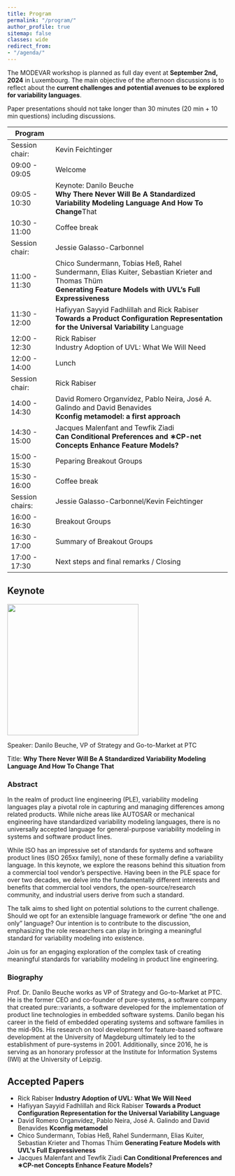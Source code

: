 ```yaml
---
title: Program
permalink: "/program/"
author_profile: true
sitemap: false
classes: wide
redirect_from:
- "/agenda/"
---
```


The MODEVAR workshop is planned as full day event at **September 2nd, 2024** in Luxembourg. The main objective of the afternoon discussions is to reflect about the **current challenges and potential avenues to be explored for variability languages**.

Paper presentations should not take longer than 30 minutes (20 min + 10 min questions) including discussions. 

| Program         |                                                                                                                                                                      |
|-----------------|----------------------------------------------------------------------------------------------------------------------------------------------------------------------|
| Session chair:  | Kevin  Feichtinger                                                                                                                                                   |
| 09:00 - 09:05   | Welcome                                                                                                                                                              |
| 09:05 - 10:30   | Keynote: Danilo Beuche<br>**Why There Never Will Be A Standardized Variability Modeling Language And How To Change**That                                         |
| 10:30 - 11:00   | Coffee   break                                                                                                                                                       |
| Session chair:  | Jessie   Galasso-Carbonnel                                                                                                                                           |
| 11:00 - 11:30   | Chico Sundermann, Tobias Heß, Rahel Sundermann,   Elias Kuiter, Sebastian Krieter and Thomas Thüm<br>**Generating Feature Models with UVL’s Full   Expressiveness** |
| 11:30 - 12:00   | Hafiyyan Sayyid Fadhlillah and Rick   Rabiser<br>**Towards a Product Configuration Representation for the Universal Variability** Language                        |
| 12:00 - 12:30   | Rick Rabiser<br>     Industry Adoption of UVL: What We Will Need                                                                                                     |
| 12:00 - 14:00   | Lunch                                                                                                                                                                |
| Session chair:  | Rick   Rabiser                                                                                                                                                       |
| 14:00 - 14:30   | David Romero Organvídez, Pablo Neira, José A.   Galindo and David Benavides<br> **Kconfig metamodel: a first approach**                                              |
| 14:30 - 15:00   | Jacques Malenfant and Tewfik Ziadi<br> **Can Conditional Preferences and ∗CP-net Concepts   Enhance Feature Models?**                                                |
| 15:00 - 15:30   | Peparing   Breakout Groups                                                                                                                                           |
| 15:30 - 16:00   | Coffee   break                                                                                                                                                       |
| Session chairs: | Jessie   Galasso-Carbonnel/Kevin Feichtinger                                                                                                                         |
| 16:00 - 16:30   | Breakout   Groups                                                                                                                                                    |
| 16:30 - 17:00   | Summary   of Breakout Groups                                                                                                                                         |
| 17:00 - 17:30   | Next   steps and final remarks / Closing                                                                                                                             |


## Keynote

<!--![Danilo Beuche](/assets/images/Beuche_bio_pic.jpg "Danilo will give the keynote at MODEVAR!")-->
<img src="https://modevar.github.io/assets/images/Beuche_bio_pic.jpg" width="300px" />

Speaker: Danilo Beuche, VP of Strategy and Go-to-Market at PTC

Title: **Why There Never Will Be A Standardized Variability Modeling Language And How To Change That**

### Abstract 
In the realm of product line engineering (PLE), variability modeling languages play a pivotal role in capturing and managing differences among related products. While niche areas like AUTOSAR or mechanical engineering have standardized variability modeling languages, there is no universally accepted language for general-purpose variability modeling in systems and software product lines.

While ISO has an impressive set of standards for systems and software product lines (ISO 265xx family), none of these formally define a variability language. In this keynote, we explore the reasons behind this situation from a commercial tool vendor’s perspective. Having been in the PLE space for over two decades, we delve into the fundamentally different interests and benefits that commercial tool vendors, the open-source/research community, and industrial users derive from such a standard.

The talk aims to shed light on potential solutions to the current challenge. Should we opt for an extensible language framework or define “the one and only” language? Our intention is to contribute to the discussion, emphasizing the role researchers can play in bringing a meaningful standard for variability modeling into existence.

Join us for an engaging exploration of the complex task of creating meaningful standards for variability modeling in product line engineering.

### Biography
Prof. Dr. Danilo Beuche works as VP of Strategy and Go-to-Market at PTC.  He is the former CEO and co-founder of pure-systems, a software company that created pure::variants, a software developed for the implementation of product line technologies in embedded software systems. Danilo began his career in the field of embedded operating systems and software families in the mid-90s. His research on tool development for feature-based software development at the University of Magdeburg ultimately led to the establishment of pure-systems in 2001. Additionally, since 2016, he is serving as an honorary professor at the Institute for Information Systems (IWI) at the University of Leipzig.

## Accepted Papers
* Rick Rabiser **Industry Adoption of UVL: What We Will Need**
* Hafiyyan Sayyid Fadhlillah and Rick Rabiser **Towards a Product Configuration Representation for the Universal Variability Language**
* David Romero Organvídez, Pablo Neira, José A. Galindo and David Benavides **Kconfig metamodel**
* Chico Sundermann, Tobias Heß, Rahel Sundermann, Elias Kuiter, Sebastian Krieter and Thomas Thüm **Generating Feature Models with UVL's Full Expressiveness**
* Jacques Malenfant and Tewfik Ziadi **Can Conditional Preferences and ∗CP-net Concepts Enhance Feature Models?**
